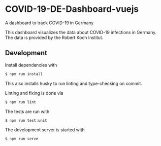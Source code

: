 # COVID-19-DE-Dashboard-vuejs
A dashboard to track COVID-19 in Germany

This dashboard visualizes the data about COVID-19 infections in Germany.
The data is provided by the Robert Koch Institut.

## Development

Install dependencies with
```bash
$ npm run install
```
This also installs husky to run linting and type-checking on commit.

Linting and fixing is done via
```bash
$ npm run lint
```

The tests are run with
```bash
$ npm run test:unit
```

The development server is started with
```bash
$ npm run serve
```
